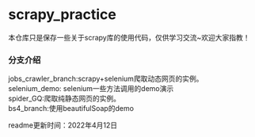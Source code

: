 # scrapy_practice
本仓库只是保存一些关于scrapy库的使用代码，仅供学习交流~欢迎大家指教！
### 分支介绍
jobs_crawler_branch:scrapy+selenium爬取动态网页的实例。  
selenium_demo: selenium一些方法调用的demo演示  
spider_GQ:爬取纯静态网页的实例。  
bs4_branch:使用beautifulSoap的demo

readme更新时间：2022年4月12日
